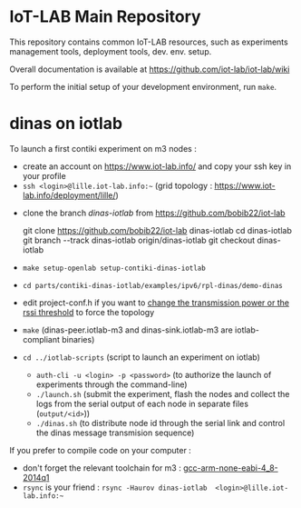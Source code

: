IoT-LAB Main Repository
=======================

This repository contains common IoT-LAB resources, such as
experiments management tools, deployment tools, dev. env. setup.

Overall documentation is available at https://github.com/iot-lab/iot-lab/wiki

To perform the initial setup of your development environment, run ``make``.

# dinas on iotlab

To launch a first contiki experiment on m3 nodes : 

* create an account on https://www.iot-lab.info/ and copy your ssh key in your profile
* ``ssh <login>@lille.iot-lab.info:~`` (grid topology : https://www.iot-lab.info/deployment/lille/)
<!-- * ``git clone -b dinas-iotlab --single-branch https://github.com/bobib22/iot-lab dinas-iotlab`` -->
* clone the branch *dinas-iotlab* from https://github.com/bobib22/iot-lab

	git clone https://github.com/bobib22/iot-lab dinas-iotlab 
	cd dinas-iotlab
	git branch --track dinas-iotlab origin/dinas-iotlab
	git checkout dinas-iotlab
	
* ``make setup-openlab setup-contiki-dinas-iotlab``
* ``cd parts/contiki-dinas-iotlab/examples/ipv6/rpl-dinas/demo-dinas``
* edit project-conf.h if you want to [change the transmission power or the rssi threshold](https://github.com/iot-lab/iot-lab/wiki/Limit-nodes-connectivity) to force the topology
* ``make`` (dinas-peer.iotlab-m3 and dinas-sink.iotlab-m3 are iotlab-compliant binaries)
* ``cd ../iotlab-scripts`` (script to launch an experiment on iotlab)
  * ``auth-cli -u <login> -p <password>`` (to authorize the launch of experiments through the command-line)
  * ``./launch.sh`` (submit the experiment, flash the nodes and collect the logs from the serial output of each node in separate files (``output/<id>``))
  * ``./dinas.sh`` (to distribute node id through the serial link and control the dinas message transmision sequence)

If you prefer to compile code on your computer : 

* don't forget the relevant toolchain for m3 : [gcc-arm-none-eabi-4_8-2014q1](https://github.com/iot-lab/iot-lab/wiki/FAQ_Gcc_arm_versions)
* ``rsync`` is your friend : ``rsync -Haurov dinas-iotlab  <login>@lille.iot-lab.info:~``